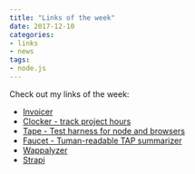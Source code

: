 ```yaml
---
title: "Links of the week"
date: 2017-12-10
categories:
- links
- news
tags:
- node.js
---
```


Check out my links of the week:
<!--more-->

* [Invoicer](https://www.npmjs.com/package/invoicer)
* [Clocker - track project hours](https://github.com/substack/clocker)
* [Tape - Test harness for node and browsers](https://github.com/substack/tape)
* [Faucet - Tuman-readable TAP summarizer](https://github.com/substack/faucet)
* [Wappalyzer](https://www.wappalyzer.com/)
* [Strapi](https://strapi.io/)
